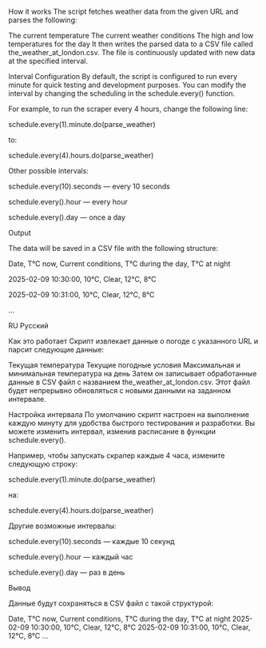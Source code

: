 How it works
The script fetches weather data from the given URL and parses the following:

The current temperature
The current weather conditions
The high and low temperatures for the day
It then writes the parsed data to a CSV file called the_weather_at_london.csv. The file is continuously updated with new data at the specified interval.

Interval Configuration
By default, the script is configured to run every minute for quick testing and development purposes. You can modify the interval by changing the scheduling in the schedule.every() function.

For example, to run the scraper every 4 hours, change the following line:

schedule.every(1).minute.do(parse_weather)

to:

schedule.every(4).hours.do(parse_weather)



Other possible intervals:


schedule.every(10).seconds — every 10 seconds

schedule.every().hour — every hour

schedule.every().day — once a day


Output

The data will be saved in a CSV file with the following structure:

Date, T°C now, Current conditions, T°C during the day, T°C at night

2025-02-09 10:30:00, 10°C, Clear, 12°C, 8°C

2025-02-09 10:31:00, 10°C, Clear, 12°C, 8°C


...

RU Русский

Как это работает
Скрипт извлекает данные о погоде с указанного URL и парсит следующие данные:

Текущая температура
Текущие погодные условия
Максимальная и минимальная температура на день
Затем он записывает обработанные данные в CSV файл с названием the_weather_at_london.csv. Этот файл будет непрерывно обновляться с новыми данными на заданном интервале.

Настройка интервала
По умолчанию скрипт настроен на выполнение каждую минуту для удобства быстрого тестирования и разработки. Вы можете изменить интервал, изменив расписание в функции schedule.every().

Например, чтобы запускать скрапер каждые 4 часа, измените следующую строку:

schedule.every(1).minute.do(parse_weather)

на:

schedule.every(4).hours.do(parse_weather)


Другие возможные интервалы:

schedule.every(10).seconds — каждые 10 секунд

schedule.every().hour — каждый час

schedule.every().day — раз в день

Вывод

Данные будут сохраняться в CSV файл с такой структурой:

Date, T°C now, Current conditions, T°C during the day, T°C at night
2025-02-09 10:30:00, 10°C, Clear, 12°C, 8°C
2025-02-09 10:31:00, 10°C, Clear, 12°C, 8°C
...

